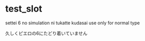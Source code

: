 # test_slot
settei 6 no simulation ni tukatte kudasai
use only for normal type

久しくピエロの6にたどり着いていません
